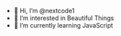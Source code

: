 - 👋 Hi, I’m @nextcode1
- 👀 I’m interested in Beautiful Things 
- 🌱 I’m currently learning JavaScript 
<!---
nextcode1/nextcode1 is a ✨ special ✨ repository because its `README.md` (this file) appears on your GitHub profile.
You can click the Preview link to take a look at your changes.
--->
